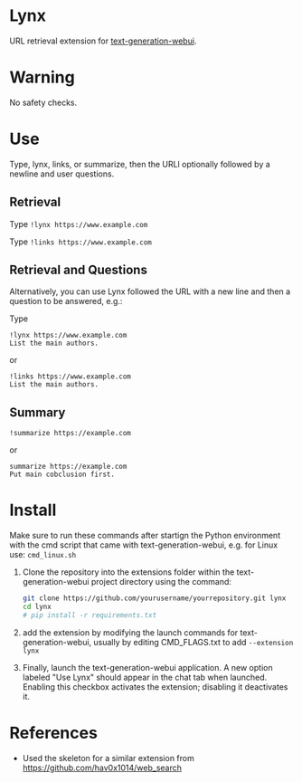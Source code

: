 # Lynx

 URL retrieval extension for [text-generation-webui](https://github.com/oobabooga/text-generation-webui).


# Warning

 No safety checks.

# Use

 Type, lynx, links, or summarize, then the URLl optionally followed by a newline and user questions.

## Retrieval

 Type `!lynx https://www.example.com`

 Type `!links https://www.example.com`

## Retrieval and Questions

  Alternatively, you can use Lynx followed the URL with a new line and then a question to be answered, e.g.:

 Type
 ```
 !lynx https://www.example.com
 List the main authors.
 ```
or

 ```
 !links https://www.example.com
 List the main authors.
 ```
 
## Summary
  ```
  !summarize https://example.com
  ```

or
  
  ```
  summarize https://example.com
  Put main cobclusion first.
```

# Install

Make sure to run these commands after startign the Python environment
with the cmd script that came with text-generation-webui, e.g. for Linux use:
`cmd_linux.sh`

1. Clone the repository into the extensions folder within the
text-generation-webui project directory using the command:

   ```bash
   git clone https://github.com/yourusername/yourrepository.git lynx
   cd lynx
   # pip install -r requirements.txt
   ```

1. add the extension by modifying the launch commands for text-generation-webui, usually by editing CMD_FLAGS.txt to add `--extension lynx`
			
1. Finally, launch the text-generation-webui application. A new option
labeled "Use Lynx" should appear in the chat tab when
launched. Enabling this checkbox activates the extension; disabling it
deactivates it.

# References
- Used the skeleton for a similar extension from https://github.com/hav0x1014/web_search

